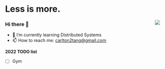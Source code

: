 # Less is more.

<a href="https://github.com/2niuhe"><img align='right' src="https://github-readme-stats.vercel.app/api?username=2niuhe&show_icons=true&count_private=true"></a>

### Hi there 👋
- 🌱 I’m currently learning Distributed Systems
- 📫 How to reach me: [carlton2tang@gmail.com](carlton2tang@gmail.com)

**2022 TODO list**
- [ ] Gym
